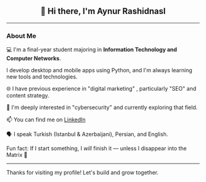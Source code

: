<h2 align="center">👋 Hi there, I'm Aynur Rashidnasl</h2>

---

### About Me

💻 I'm a final-year student majoring in **Information Technology and Computer Networks**.
  
I develop desktop and mobile apps using Python, and I'm always learning new tools and technologies.  

🌐 I have previous experience in "digital marketing" , particularly "SEO" and content strategy.  

🔐 I'm deeply interested in "cybersecurity" and currently exploring that field.

📫 You can find me on [LinkedIn](https://www.linkedin.com/in/aynur-rashidnasl-4385a92b5)  

🗣 I speak Turkish (Istanbul & Azerbaijani), Persian, and English.  

Fun fact: If I start something, I *will* finish it — unless I disappear into the Matrix 👀

---

Thanks for visiting my profile! Let's build and grow together.
